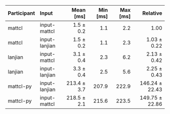 | Participant | Input | Mean [ms] | Min [ms] | Max [ms] | Relative |
|:---|:---|---:|---:|---:|---:|
| mattcl | input-mattcl | 1.5 ± 0.2 | 1.1 | 2.2 | 1.00 |
| mattcl | input-lanjian | 1.5 ± 0.2 | 1.1 | 2.3 | 1.03 ± 0.22 |
| lanjian | input-mattcl | 3.1 ± 0.4 | 2.3 | 6.2 | 2.13 ± 0.42 |
| lanjian | input-lanjian | 3.3 ± 0.4 | 2.5 | 5.6 | 2.25 ± 0.43 |
| mattcl-py | input-lanjian | 213.4 ± 3.7 | 207.9 | 222.9 | 146.24 ± 22.43 |
| mattcl-py | input-mattcl | 218.5 ± 2.1 | 215.6 | 223.5 | 149.75 ± 22.86 |
